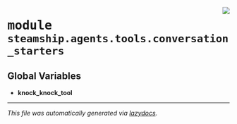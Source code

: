 <!-- markdownlint-disable -->

<a href="https://github.com/steamship-core/python-client/tree/main/src/steamship/agents/tools/conversation_starters/__init__.py#L0"><img align="right" style="float:right;" src="https://img.shields.io/badge/-source-cccccc?style=flat-square"></a>

# <kbd>module</kbd> `steamship.agents.tools.conversation_starters`




**Global Variables**
---------------
- **knock_knock_tool**




---

_This file was automatically generated via [lazydocs](https://github.com/ml-tooling/lazydocs)._
